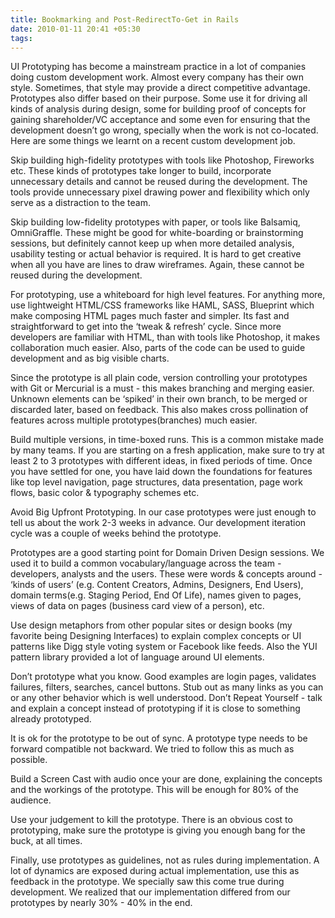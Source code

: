 ```yaml
---
title: Bookmarking and Post-RedirectTo-Get in Rails
date: 2010-01-11 20:41 +05:30
tags:
---
```

UI Prototyping has become a mainstream practice in a lot of companies doing custom development work. Almost every company has their own style. Sometimes, that style may provide a direct competitive advantage. Prototypes also differ based on their purpose. Some use it for driving all kinds of analysis during design, some for building proof of concepts for gaining shareholder/VC acceptance and some even for ensuring that the development doesn’t go wrong, specially when the work is not co-located. Here are some things we learnt on a recent custom development job.

Skip building high-fidelity prototypes with tools like Photoshop, Fireworks etc. These kinds of prototypes take longer to build, incorporate unnecessary details and cannot be reused during the development. The tools provide unnecessary pixel drawing power and flexibility which only serve as a distraction to the team.

Skip building low-fidelity prototypes with paper, or tools like Balsamiq, OmniGraffle. These might be good for white-boarding or brainstorming sessions, but definitely cannot keep up when more detailed analysis, usability testing or actual behavior is required. It is hard to get creative when all you have are lines to draw wireframes. Again, these cannot be reused during the development.

For prototyping, use a whiteboard for high level features. For anything more, use lightweight HTML/CSS frameworks like HAML, SASS, Blueprint which make composing HTML pages much faster and simpler. Its fast and straightforward to get into the ‘tweak &amp; refresh’ cycle. Since more developers are familiar with HTML, than with tools like Photoshop, it makes collaboration much easier. Also, parts of the code can be used to guide development and as big visible charts.

Since the prototype is all plain code, version controlling your prototypes with Git or Mercurial is a must - this makes branching and merging easier.  Unknown elements can be ‘spiked’ in their own branch, to be merged or discarded later, based on feedback. This also makes cross pollination of features across multiple prototypes(branches) much easier.

Build multiple versions, in time-boxed runs. This is a common mistake made by many teams. If you are starting on a fresh application, make sure to try at least 2 to 3 prototypes with different ideas, in fixed periods of time. Once you have settled for one, you have laid down the foundations for features like top level navigation, page structures, data presentation, page work flows, basic color &amp; typography schemes etc.

Avoid Big Upfront Prototyping. In our case prototypes were just enough to tell us about the work 2-3 weeks in advance. Our development iteration cycle was a couple of weeks behind the prototype.

Prototypes are a good starting point for Domain Driven Design sessions. We used it to build a common vocabulary/language across the team - developers, analysts and the users. These were words &amp; concepts around - ‘kinds of users’ (e.g. Content Creators, Admins, Designers, End Users), domain terms(e.g. Staging Period, End Of Life), names given to pages, views of data on pages (business card view of a person), etc.

Use design metaphors from other popular sites or design books (my favorite being Designing Interfaces) to explain complex concepts or UI patterns like Digg style voting system or Facebook like feeds. Also the YUI pattern library provided a lot of language around UI elements.

Don’t prototype what you know. Good examples are login pages, validates failures, filters, searches, cancel buttons. Stub out as many links as you can or any other behavior which is well understood. Don’t Repeat Yourself - talk and explain a concept instead of prototyping if it is close to something already prototyped.

It is ok for the prototype to be out of sync. A prototype type needs to be forward compatible not backward. We tried to follow this as much as possible.

Build a Screen Cast with audio once your are done, explaining the concepts and the workings of the prototype. This will be enough for 80% of the audience.

Use your judgement to kill the prototype.  There is an obvious cost to prototyping, make sure the prototype is giving you enough bang for the buck, at all times.

Finally, use prototypes as guidelines, not as rules during implementation. A lot of dynamics are exposed during actual implementation, use this as feedback in the prototype. We specially saw this come true during development. We realized that our implementation differed from our prototypes by nearly 30% - 40% in the end.

